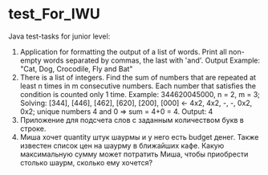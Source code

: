 # test_For_IWU

Java test-tasks for junior level:
1. Application for formatting the output of a list of words.
   Print all non-empty words separated by commas, the last with 'and'.
   Output Example: "Cat, Dog, Crocodile, Fly and Bat"
2. There is a list of integers. Find the sum of numbers that are repeated at least n times in m consecutive numbers.
   Each number that satisfies the condition is counted only 1 time.
   Example: 344620045000, n = 2, m = 3;
   Solving: [344], [446], [462], [620], [200], [000] <- 4x2, 4x2, -, -, 0x2, 0x2;
   unique numbers 4 and 0 => sum = 4+0 = 4.
   Output: 4
3. Приложение для подсчета слов с заданным количеством букв в строке.
4. Миша хочет quantity штук шаурмы и у него есть budget денег. Также известен список цен на шаурму в ближайших кафе.
  Какую максимальную сумму может потратить Миша, чтобы приобрести столько шаурм, сколько ему хочется?
